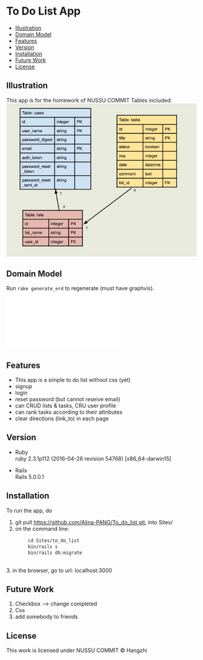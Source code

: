 # To Do List App

- [Illustration](#illustration)
- [Domain Model](#Domain_Model)
- [Features](#features)
- [Version](#version)
- [Installation](#installation)
- [Future Work](#future_work)
- [License](#license)

## Illustration
This app is for the homework of NUSSU COMMIT
Tables included:
<img src="schema.png">

## Domain Model
Run `rake generate_erd` to regenerate (must have graphvis).
![](/erd.pdf)

## Features
- This app is a simple to do list without css (yet)
- signup
- login
- reset password (but cannot reseive email)
- can CRUD lists & tasks, CRU user profile
- can rank tasks according to their attributes
- clear directions (link_to) in each page

## Version
* Ruby <br />
ruby 2.3.1p112 (2016-04-26 revision 54768) [x86_64-darwin15]

* Rails <br />
Rails 5.0.0.1

## Installation

To run the app, do <br />
1. git pull https://github.com/Alina-PANG/To_do_list.git, into Sites/ <br />
2. on the command line:
```
        cd Sites/to_do_list
        bin/rails s  
        bin/rails db:migrate
```
<br />
3. in the browser, go to url: localhost:3000


## Future Work
1. Checkbox --> change completed
2. Css
3. add somebody to friends



## License
This work is licensed under NUSSU COMMIT © Hangzhi
